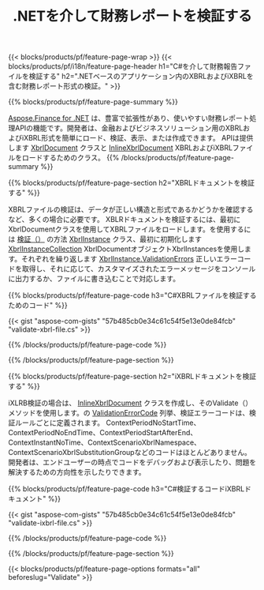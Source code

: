 ﻿---
title: .NETを介して財務レポートを検証する
url: /ja/net/validate/
description:  .NETライブラリを介してXBRLおよびiXBRLファイルの財務レポートを検証するためのC#コード。
---
{{< blocks/products/pf/feature-page-wrap >}}
{{< blocks/products/pf/i18n/feature-page-header h1="C#を介して財務報告ファイルを検証する" h2=".NETベースのアプリケーション内のXBRLおよびiXBRLを含む財務レポート形式の検証。" >}}

{{% blocks/products/pf/feature-page-summary %}}

[Aspose.Finance for .NET](https://products.aspose.com/finance/net/) は、豊富で拡張性があり、使いやすい財務レポート処理APIの機能です。開発者は、金融およびビジネスソリューション用のXBRLおよびiXBRL形式を簡単にロード、検証、表示、または作成できます。 APIは提供します [XbrlDocument](https://apireference.aspose.com/finance/net/aspose.finance.xbrl/xbrldocument) クラスと  [InlineXbrlDocument](https://apireference.aspose.com/finance/net/aspose.finance.xbrl.inline/inlinexbrldocument) XBRLおよびiXBRLファイルをロードするためのクラス。
{{% /blocks/products/pf/feature-page-summary %}}

{{% blocks/products/pf/feature-page-section h2="XBRLドキュメントを検証する" %}}

XBRLファイルの検証は、データが正しい構造と形式であるかどうかを確認するなど、多くの場合に必要です。 XBLRドキュメントを検証するには、最初にXbrlDocumentクラスを使用してXBRLファイルをロードします。を使用するには [検証（）](https://apireference.aspose.com/finance/net/aspose.finance.xbrl/xbrlinstance/methods/validate) の方法 [XbrlInstance](https://apireference.aspose.com/finance/net/aspose.finance.xbrl/xbrlinstance) クラス、最初に初期化します [XbrlInstanceCollection](https://apireference.aspose.com/finance/net/aspose.finance.xbrl/xbrlinstancecollection) XbrlDocumentオブジェクトXbrlInstancesを使用します。それぞれを繰り返します [XbrlInstance.ValidationErrors](https://apireference.aspose.com/finance/net/aspose.finance.xbrl/xbrlinstance/properties/validationerrors) 正しいエラーコードを取得し、それに応じて、カスタマイズされたエラーメッセージをコンソールに出力するか、ファイルに書き込むことで対応します。

{{% blocks/products/pf/feature-page-code h3="C#XBRLファイルを検証するためのコード" %}}

{{< gist "aspose-com-gists" "57b485cb0e34c61c54f5e13e0de84fcb" "validate-xbrl-file.cs" >}} 

{{% /blocks/products/pf/feature-page-code %}}

{{% /blocks/products/pf/feature-page-section %}}

{{% blocks/products/pf/feature-page-section h2="iXBRLドキュメントを検証する" %}}

iXLRB検証の場合は、 [InlineXbrlDocument](https://apireference.aspose.com/finance/net/aspose.finance.xbrl.inline/inlinexbrldocument) クラスを作成し、そのValidate（）メソッドを使用します。の [ValidationErrorCode](https://apireference.aspose.com/finance/net/aspose.finance.xbrl.validator/validationerrorcode) 列挙、検証エラーコードは、検証ルールごとに定義されます。 ContextPeriodNoStartTime、ContextPeriodNoEndTime、ContextPeriodStartAfterEnd、ContextInstantNoTime、ContextScenarioXbrlNamespace、ContextScenarioXbrlSubstitutionGroupなどのコードはほとんどありません。開発者は、エンドユーザーの時点でコードをデバッグおよび表示したり、問題を解決するための方向性を示したりできます。

{{% blocks/products/pf/feature-page-code h3="C#検証するコードiXBRLドキュメント" %}}

{{< gist "aspose-com-gists" "57b485cb0e34c61c54f5e13e0de84fcb" "validate-ixbrl-file.cs" >}}

{{% /blocks/products/pf/feature-page-code %}}

{{% /blocks/products/pf/feature-page-section %}}

{{< blocks/products/pf/feature-page-options formats="all" beforeslug="Validate" >}}